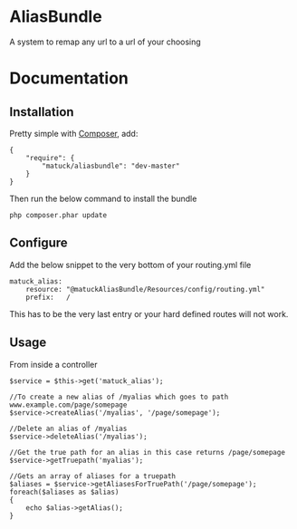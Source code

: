 AliasBundle
===========

A system to remap any url to a url of your choosing

Documentation
=============
## Installation
Pretty simple with [Composer](http://packagist.org), add:

```
{
    "require": {
        "matuck/aliasbundle": "dev-master"
    }
}
```
Then run the below command to install the bundle

```
php composer.phar update
```

## Configure
Add the below snippet to the very bottom of your routing.yml file

```
matuck_alias:
    resource: "@matuckAliasBundle/Resources/config/routing.yml"
    prefix:   /
```

This has to be the very last entry or your hard defined routes will not work.

## Usage
From inside a controller

```
$service = $this->get('matuck_alias');

//To create a new alias of /myalias which goes to path www.example.com/page/somepage
$service->createAlias('/myalias', '/page/somepage');

//Delete an alias of /myalias
$service->deleteAlias('/myalias');

//Get the true path for an alias in this case returns /page/somepage
$service->getTruepath('myalias');

//Gets an array of aliases for a truepath
$aliases = $service->getAliasesForTruePath('/page/somepage');
foreach($aliases as $alias)
{
    echo $alias->getAlias();
}
```